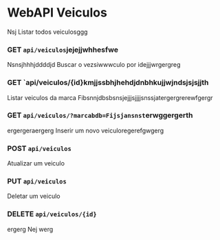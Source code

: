 # WebAPI Veiculos
 Nsj
Listar todos veiculosggg
### GET `api/veiculos`jejejjwhhesfwe
Nsnsjhhhjddddjd
Buscar o vezsiwwwculo por idejjjwrgergreg
### GET `api/veiculos/{id}kmjjssbhjhehdjdnbhkujjwjndsjsjsjjth
Listar veiculos da marca Fibsnnjdbsbsnsjejjjsjjjjsnssjatergergrerewfgergr
### GET `api/veiculos/?marcabdb=Fijsjansnst`erwggergerth
ergergeraergerg
Inserir um novo veiculoregerefgwgerg
### POST `api/veiculos`

Atualizar um veiculo
### PUT `api/veiculos`

Deletar um veiculo
### DELETE `api/veiculos/{id}`
ergerg
Nej
werg
